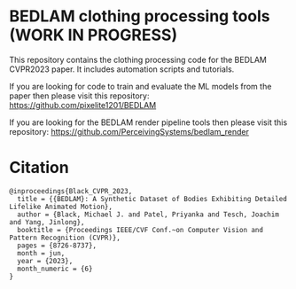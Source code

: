 # BEDLAM clothing processing tools (WORK IN PROGRESS)
This repository contains the clothing processing code for the BEDLAM CVPR2023 paper. It includes automation scripts and tutorials.

If you are looking for code to train and evaluate the ML models from the paper then please visit this repository: https://github.com/pixelite1201/BEDLAM

If you are looking for the BEDLAM render pipeline tools then please visit this repository: https://github.com/PerceivingSystems/bedlam_render

# Citation
```
@inproceedings{Black_CVPR_2023,
  title = {{BEDLAM}: A Synthetic Dataset of Bodies Exhibiting Detailed Lifelike Animated Motion},
  author = {Black, Michael J. and Patel, Priyanka and Tesch, Joachim and Yang, Jinlong}, 
  booktitle = {Proceedings IEEE/CVF Conf.~on Computer Vision and Pattern Recognition (CVPR)},
  pages = {8726-8737},
  month = jun,
  year = {2023},
  month_numeric = {6}
}
```

